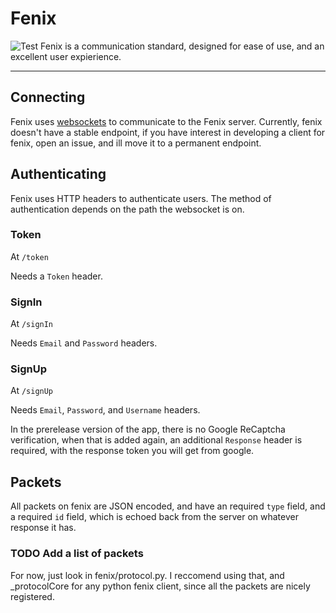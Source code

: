 # Fenix
![Test](https://github.com/piecubed/fenix/workflows/Test/badge.svg)
Fenix is a communication standard, designed for ease of use, and an excellent user expierience.

----------
## Connecting
Fenix uses [websockets](https://developer.mozilla.org/en-US/docs/Web/API/WebSockets_API) to communicate to the Fenix server.  Currently, fenix doesn't have a stable endpoint, if you have interest in developing a client for fenix, open an issue, and ill move it to a permanent endpoint.

## Authenticating
Fenix uses HTTP headers to authenticate users.
The method of authentication depends on the path the websocket is on.
### Token
At `/token`

Needs a `Token` header.

### SignIn
At `/signIn`

Needs `Email` and `Password` headers.

### SignUp
At `/signUp`

Needs `Email`, `Password`, and `Username` headers.

In the prerelease version of the app, there is no Google ReCaptcha verification, when that is added again, an additional `Response` header is required, with the response token you will get from google.

## Packets
All packets on fenix are JSON encoded, and have an required `type` field, and a required `id` field, which is echoed back from the server on whatever response it has.

### TODO Add a list of packets
For now, just look in fenix/protocol.py.  I reccomend using that, and _protocolCore for any python fenix client, since all the packets are nicely registered.
